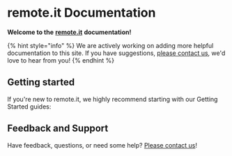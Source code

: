 # remote.it Documentation

**Welcome to the** [**remote.it**](https://remote.it) **documentation!**

{% hint style="info" %}
We are actively working on adding more helpful documentation to this site. If you have suggestions, [please contact us](https://remot3it.zendesk.com), we'd love to hear from you!
{% endhint %}

## Getting started

If you're new to remote.it, we highly recommend starting with our Getting Started guides:

## Feedback and Support

Have feedback, questions, or need some help? [Please contact us](https://remot3it.zendesk.com)!

